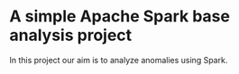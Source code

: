 # A simple Apache Spark base analysis project

In this project our aim is to analyze anomalies using Spark.